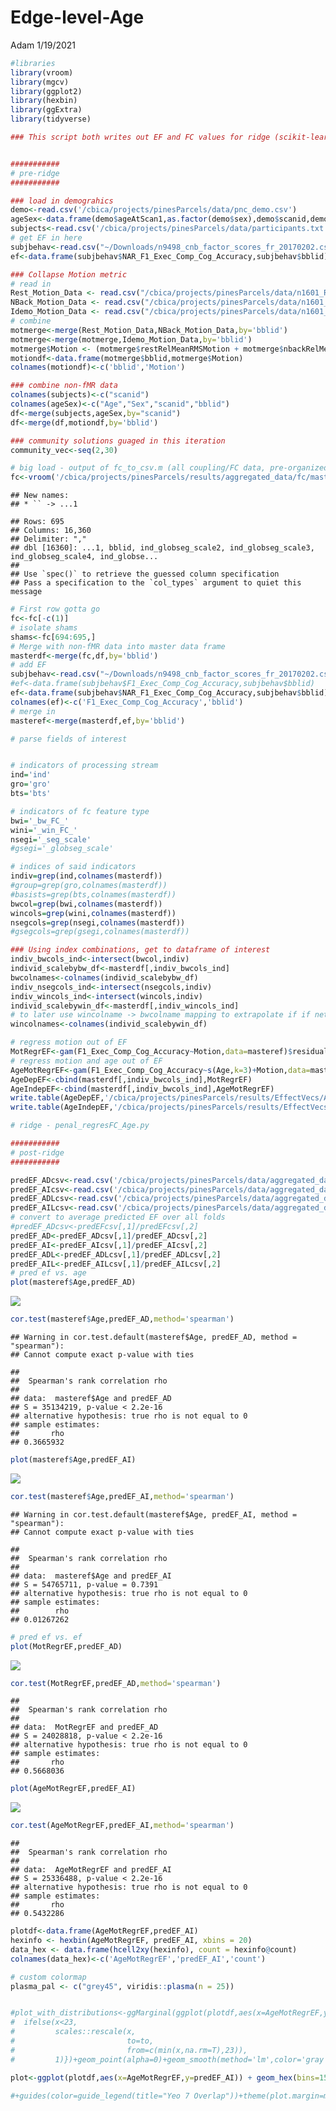 Edge-level-Age
================
Adam
1/19/2021

``` r
#libraries
library(vroom)
library(mgcv)
library(ggplot2)
library(hexbin)
library(ggExtra)
library(tidyverse)
```

``` r
### This script both writes out EF and FC values for ridge (scikit-learn), and reads the resulting predictions back in for visualization


###########
# pre-ridge
###########
```

``` r
### load in demograhics
demo<-read.csv('/cbica/projects/pinesParcels/data/pnc_demo.csv')
ageSex<-data.frame(demo$ageAtScan1,as.factor(demo$sex),demo$scanid,demo$bblid)
subjects<-read.csv('/cbica/projects/pinesParcels/data/participants.txt',header = F)
# get EF in here
subjbehav<-read.csv("~/Downloads/n9498_cnb_factor_scores_fr_20170202.csv")
ef<-data.frame(subjbehav$NAR_F1_Exec_Comp_Cog_Accuracy,subjbehav$bblid)

### Collapse Motion metric 
# read in
Rest_Motion_Data <- read.csv("/cbica/projects/pinesParcels/data/n1601_RestQAData_20170714.csv")
NBack_Motion_Data <- read.csv("/cbica/projects/pinesParcels/data/n1601_NBACKQAData_20181001.csv")
Idemo_Motion_Data <- read.csv("/cbica/projects/pinesParcels/data/n1601_idemo_FinalQA_092817.csv")
# combine
motmerge<-merge(Rest_Motion_Data,NBack_Motion_Data,by='bblid')
motmerge<-merge(motmerge,Idemo_Motion_Data,by='bblid')
motmerge$Motion <- (motmerge$restRelMeanRMSMotion + motmerge$nbackRelMeanRMSMotion + motmerge$idemoRelMeanRMSMotion)/3;
motiondf<-data.frame(motmerge$bblid,motmerge$Motion)
colnames(motiondf)<-c('bblid','Motion')

### combine non-fMR data
colnames(subjects)<-c("scanid")
colnames(ageSex)<-c("Age","Sex","scanid","bblid")
df<-merge(subjects,ageSex,by="scanid")
df<-merge(df,motiondf,by='bblid')

### community solutions guaged in this iteration
community_vec<-seq(2,30)

# big load - output of fc_to_csv.m (all coupling/FC data, pre-organized)
fc<-vroom('/cbica/projects/pinesParcels/results/aggregated_data/fc/master_fcfeats_rounded.csv')
```

    ## New names:
    ## * `` -> ...1

    ## Rows: 695
    ## Columns: 16,360
    ## Delimiter: ","
    ## dbl [16360]: ...1, bblid, ind_globseg_scale2, ind_globseg_scale3, ind_globseg_scale4, ind_globse...
    ## 
    ## Use `spec()` to retrieve the guessed column specification
    ## Pass a specification to the `col_types` argument to quiet this message

``` r
# First row gotta go
fc<-fc[-c(1)]
# isolate shams
shams<-fc[694:695,]
# Merge with non-fMR data into master data frame
masterdf<-merge(fc,df,by='bblid')
# add EF
subjbehav<-read.csv("~/Downloads/n9498_cnb_factor_scores_fr_20170202.csv")
#ef<-data.frame(subjbehav$F1_Exec_Comp_Cog_Accuracy,subjbehav$bblid)
ef<-data.frame(subjbehav$NAR_F1_Exec_Comp_Cog_Accuracy,subjbehav$bblid)
colnames(ef)<-c('F1_Exec_Comp_Cog_Accuracy','bblid')
# merge in
masteref<-merge(masterdf,ef,by='bblid')
```

``` r
# parse fields of interest 


# indicators of processing stream
ind='ind'
gro='gro'
bts='bts'

# indicators of fc feature type
bwi='_bw_FC_'
wini='_win_FC_'
nsegi='_seg_scale'
#gsegi='_globseg_scale'

# indices of said indicators
indiv=grep(ind,colnames(masterdf))
#group=grep(gro,colnames(masterdf))
#basists=grep(bts,colnames(masterdf))
bwcol=grep(bwi,colnames(masterdf))
wincols=grep(wini,colnames(masterdf))
nsegcols=grep(nsegi,colnames(masterdf))
#gsegcols=grep(gsegi,colnames(masterdf))

### Using index combinations, get to dataframe of interest
indiv_bwcols_ind<-intersect(bwcol,indiv)
individ_scalebybw_df<-masterdf[,indiv_bwcols_ind]
bwcolnames<-colnames(individ_scalebybw_df)
indiv_nsegcols_ind<-intersect(nsegcols,indiv)
indiv_wincols_ind<-intersect(wincols,indiv)
individ_scalebywin_df<-masterdf[,indiv_wincols_ind]
# to later use wincolname -> bwcolname mapping to extrapolate if if network is unimodal or transmodal along bwcol indices
wincolnames<-colnames(individ_scalebywin_df)
```

``` r
# regress motion out of EF
MotRegrEF<-gam(F1_Exec_Comp_Cog_Accuracy~Motion,data=masteref)$residuals
# regress motion and age out of EF
AgeMotRegrEF<-gam(F1_Exec_Comp_Cog_Accuracy~s(Age,k=3)+Motion,data=masteref)$residuals
AgeDepEF<-cbind(masterdf[,indiv_bwcols_ind],MotRegrEF)
AgeIndepEF<-cbind(masterdf[,indiv_bwcols_ind],AgeMotRegrEF)
write.table(AgeDepEF,'/cbica/projects/pinesParcels/results/EffectVecs/AgeDepEF',sep=',', col.names = F,quote = F,row.names=F)
write.table(AgeIndepEF,'/cbica/projects/pinesParcels/results/EffectVecs/AgeIndepEF',sep=',', col.names = F,quote = F,row.names=F)
```

``` r
# ridge - penal_regresFC_Age.py 
```

``` r
###########
# post-ridge
###########
```

``` r
predEF_ADcsv<-read.csv('/cbica/projects/pinesParcels/data/aggregated_data/SubjPreds_AD.csv',header=F)
predEF_AIcsv<-read.csv('/cbica/projects/pinesParcels/data/aggregated_data/SubjPreds_AI.csv',header=F)
predEF_ADLcsv<-read.csv('/cbica/projects/pinesParcels/data/aggregated_data/SubjPreds_ADL.csv',header=F)
predEF_AILcsv<-read.csv('/cbica/projects/pinesParcels/data/aggregated_data/SubjPreds_AIL.csv',header=F)
# convert to average predicted EF over all folds
#predEF_ADcsv<-predEFcsv[,1]/predEFcsv[,2]
predEF_AD<-predEF_ADcsv[,1]/predEF_ADcsv[,2]
predEF_AI<-predEF_AIcsv[,1]/predEF_AIcsv[,2]
predEF_ADL<-predEF_ADLcsv[,1]/predEF_ADLcsv[,2]
predEF_AIL<-predEF_AILcsv[,1]/predEF_AILcsv[,2]
# pred ef vs. age
plot(masteref$Age,predEF_AD)
```

![](Edge-level-EF_files/figure-markdown_github/unnamed-chunk-8-1.png)

``` r
cor.test(masteref$Age,predEF_AD,method='spearman')
```

    ## Warning in cor.test.default(masteref$Age, predEF_AD, method = "spearman"):
    ## Cannot compute exact p-value with ties

    ## 
    ##  Spearman's rank correlation rho
    ## 
    ## data:  masteref$Age and predEF_AD
    ## S = 35134219, p-value < 2.2e-16
    ## alternative hypothesis: true rho is not equal to 0
    ## sample estimates:
    ##       rho 
    ## 0.3665932

``` r
plot(masteref$Age,predEF_AI)
```

![](Edge-level-EF_files/figure-markdown_github/unnamed-chunk-8-2.png)

``` r
cor.test(masteref$Age,predEF_AI,method='spearman')
```

    ## Warning in cor.test.default(masteref$Age, predEF_AI, method = "spearman"):
    ## Cannot compute exact p-value with ties

    ## 
    ##  Spearman's rank correlation rho
    ## 
    ## data:  masteref$Age and predEF_AI
    ## S = 54765711, p-value = 0.7391
    ## alternative hypothesis: true rho is not equal to 0
    ## sample estimates:
    ##        rho 
    ## 0.01267262

``` r
# pred ef vs. ef
plot(MotRegrEF,predEF_AD)
```

![](Edge-level-EF_files/figure-markdown_github/unnamed-chunk-8-3.png)

``` r
cor.test(MotRegrEF,predEF_AD,method='spearman')
```

    ## 
    ##  Spearman's rank correlation rho
    ## 
    ## data:  MotRegrEF and predEF_AD
    ## S = 24028818, p-value < 2.2e-16
    ## alternative hypothesis: true rho is not equal to 0
    ## sample estimates:
    ##       rho 
    ## 0.5668036

``` r
plot(AgeMotRegrEF,predEF_AI)
```

![](Edge-level-EF_files/figure-markdown_github/unnamed-chunk-8-4.png)

``` r
cor.test(AgeMotRegrEF,predEF_AI,method='spearman')
```

    ## 
    ##  Spearman's rank correlation rho
    ## 
    ## data:  AgeMotRegrEF and predEF_AI
    ## S = 25336488, p-value < 2.2e-16
    ## alternative hypothesis: true rho is not equal to 0
    ## sample estimates:
    ##       rho 
    ## 0.5432286

``` r
plotdf<-data.frame(AgeMotRegrEF,predEF_AI)
hexinfo <- hexbin(AgeMotRegrEF, predEF_AI, xbins = 20)
data_hex <- data.frame(hcell2xy(hexinfo), count = hexinfo@count)
colnames(data_hex)<-c('AgeMotRegrEF','predEF_AI','count')

# custom colormap
plasma_pal <- c("grey45", viridis::plasma(n = 25))


#plot_with_distributions<-ggMarginal(ggplot(plotdf,aes(x=AgeMotRegrEF,y=predEF_AI)) + geom_hex(bins=15) + scale_fill_viridis_c(option='plasma',rescaler = function(x, to = c(0, 1), from = NULL) {
#  ifelse(x<23,
#         scales::rescale(x,
#                         to=to,
#                         from=c(min(x,na.rm=T),23)),
#         1)})+geom_point(alpha=0)+geom_smooth(method='lm',color='gray')+theme_classic(base_size=40)+th#eme(legend.position = "left") + xlab("Observed") + ylab("Predicted")+ggtitle('Executive Function'))

plot<-ggplot(plotdf,aes(x=AgeMotRegrEF,y=predEF_AI)) + geom_hex(bins=15) + scale_fill_gradientn(colors=plasma_pal)+geom_point(alpha=0)+geom_smooth(method='lm',color='black',size=4)+theme_classic(base_size=40)+theme(legend.position = "right") + xlab("Observed") + ylab("Predicted")+ggtitle('Executive Function')

#+guides(color=guide_legend(title="Yeo 7 Overlap"))+theme(plot.margin=margin(b=3,t=.1,l=.1,r=.1, unit='cm'), legend.position=c(.42,-.24),legend.direction = "horizontal",legend.title=element_text(size=30),legend.text=element_text(size=30))+geom_smooth(method='gam',formula = y~s(x,k=3),color='black')
```
